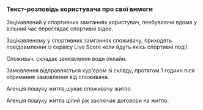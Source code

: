 ### Текст-розповідь користувача про свої вимоги


Зацікавлений у спортивних замганнях користувач, пеебуваючи вдома у вільний час переглядає спортивні відео.


Зацікавленому у спортивних замганнях споживачу, приходять повідовмлення із сервісу Live Score коли йдуть якісь спортивні події.


Споживач, складає замовлення води онлайн.


Замовлення відправляється кур'єром зі складу, протягом 1 годиин піся отримання замовлення від споживача.


Агенція пошуку житла,шукає споживачу житло.


Агенція пошуку житла цілий рік заключає  договори на житло.





